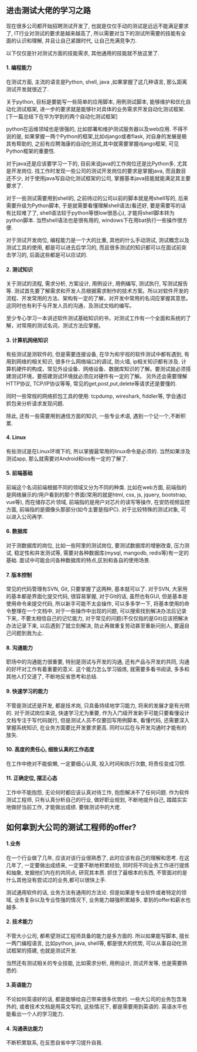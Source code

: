 ## 进击测试大佬的学习之路

现在很多公司都开始招聘测试开发了, 也就是仅仅手动的测试是远远不能满足要求了, IT行业对测试的要求是越来越高了, 所以需要对当下的测试所需要的技能有全面的认识和理解,  并且让自己紧跟时代, 让自己充满竞争力.

以下仅仅是针对测试方面的技能需求, 其他通用的技能就不放这里了.

#### 1. 编程能力

在测试方面, 主流的语言是Python, shell, java ,如果掌握了这几种语言, 那么距离测试开发就很近了. 

关于python, 目标是要能写一些简单的应用脚本, 用例测试脚本, 能够维护和优化自动化测试框架, 进一步的要求就是能够针对具体的业务需求开发自动化测试框架.  [下一篇总结下在华为学到的两个自动化测试框架]

python在运维领域也是很强的, 比如部署和维护测试服务器以及web应用. 不得不说的是, 如果掌握一两个Python的框架,比如django或者flask, 对自身的发展是极其有帮助的, 之前有应聘海康的自动化测试,其中就需要掌握django框架, 可见Python框架的重要性.

对于java还是应该要学习一下的, 目前来说java的工作岗位还是比Python多, 尤其是开发岗位. 找工作时发现一些公司的测试开发岗位的要求是掌握java, 而且数目还不少, 对于使用java写自动化测试框架的公司, 掌握基本java技能就能满足其主要要求了. 

对于一些测试需要用到shell的, 之前待过的公司以前的脚本就是用shell写的, 后来需要升级为Python脚本, 于是就需要看懂理解shell语法(看还好, 要是需要写的话有比较难了了, shell语法较于python等很low很恶心), 才能将shell脚本转为python脚本. 当然shell语法也是很有用的, windows下在用bat执行一些操作很方便.

对于测试开发岗位, 编程能力是一个大的比重, 其他的什么手动测试, 测试概念以及测试工具的使用, 都是可以进去后学习的, 而且很多测试的知识都可以在面试前突击学习的, 后面这些都是可以应试的.

#### 2. 测试知识

关于测试的流程, 需求分析, 方案设计, 用例设计, 用例编写, 测试执行, 写测试报告等. 
测试首先要了解需求和开发人员根据需求制作的技术方案。所以对软件开发的流程、开发常用的方法、架构有一定的了解，对开发中常用的名词应掌握其意思。这同时也有利于与开发人员的沟通，及测试文档的编写。

至少专心学习一本讲述软件测试基础知识的书，对测试工作有一个全面和系统的了解，对常用的测试名词，测试方法应掌握。

#### 3. 计算机网络知识

有些测试是测软件的, 但是需要连接设备, 在华为和宇视的软件测试中都有遇到, 有用到网络的相关知识, 很多什么网络端口的调试, 防火墙, ip相关知识都有涉及. 计算机硬件的构成，常见外设设备、网络设备、数据库知识的了解。要测试就必须搭建测试环境，要搭建测试环境就必须应对硬件有一定的了解。 另外还会需要理解HTTP协议, TCP/IP协议等等, 常见的get,post,put,delete等请求还是要懂的.

同时一些常规的网络抓包工具的使用:  tcpdump, wireshark, fiddler等, 学会通过抓包来分析请求发现问题.

除此, 还有一些需要用到通信方面的知识, 一些专业术语, 遇到一个记一个,不断积累.

#### 4. Linux

有些测试是在Linux环境下的, 所以掌握最常用的linux命令是必须的. 当然如果涉及测试app, 那么就需要对Android和ios有一定的了解了. 

#### 5. 前端基础

前端这个名词前端根据不同的领域又分为不同的种类. 比如在web方面, 前端指的是网络展示的/用户看到的那个界面(常用的就是html, css, js, jquery, bootstrap, vue等), 而在储存芯片领域, 前端指的是用户对芯片的读写等操作, 在安防视频监控方面, 前端指的是摄像头那部分(如今主要是指IPC). 对于比较特殊的测试对象, 可以进入公司再学.

#### 6. 数据库

对于测数据库的岗位, 比如一些阿里的测试岗位, 要测试数据库的增删改查, 压力测试, 稳定性和并发测试等, 需要对各种数据库(mysql, mangodb, redis等)有一定的基础. 面试中可能会问各种数据库的特点,区别和各自的使用场景.

#### 7. 版本控制

常见的代码管理有SVN, Git, 只要掌握了这两种, 基本就可以了. 对于SVN, 大家用的基本都是界面化提交代码, 很容易掌握, 对于Git的话, 虽然也有GUI, 但是基本是使用命令来提交代码, 所以新手可能不太会操作, 可以多多学一下, 将基本使用的命令整理在一个文档中, 对于一些操作中出现的问题, 可以搜索找到解决办法后记录下来,. 不要太相信自己的记忆能力, 对于常见的问题(不仅仅指的是Git)应该把解决办法记录下来, 以后遇到了就立刻解决,  防止再做重复劳动甚至重新问别人, 要逼自己问题到我为止.

#### 8. 沟通能力

职场中的沟通能力很重要, 特别是测试与开发的沟通, 还有产品与开发的共同, 沟通的好坏对工作有着重要的意义. 这个能力怎么学习锻炼, 就需要多看书阅读, 多多和其他人打交道了, 不断地反省思考和总结.

#### 9. 快速学习的能力

不管是测试还是开发, 都是技术岗, 只具备持续地学习能力, 将来的发展才是有光明的. 对于测试岗位来说, 快速学习尤为重要, 作为入门级开发新手可能只要看懂设计文档专注于写代码就行, 但是测试人员不仅要回写用例脚本, 看懂代码, 还需要深入掌握系统知识, 在业务方面要比开发要求更高. 同时以后在与开发沟通时才能有的放矢.

#### 10. 高度的责任心, 细致认真的工作态度

在工作中绝对不能偷懒, 一定要细心认真, 投入时间和执行次数, 将责任变成习惯.

#### 11. 正确定位, 摆正心态

工作中不能抱怨, 无论何时都应该认真对待工作, 抱怨解决不了任何问题. 作为软件测试工程师,  只有认真分析自己的行业, 做好职业规划, 不断地提升自己, 踏踏实实地做好当前工作, 才能做出成绩. 要做测试中的大佬.



## 如何拿到大公司的测试工程师的offer?

#### 1.业务

在一个行业做了几年, 应该对该行业很熟悉了,  此时应该有自己的理解和思考.  在这几年了, 一定要做出成绩来, 一定要不断地积累经验, 同时将不同业务工作进行提炼和抽象, 发掘他们内在的共同点, 研究其本质. 抓住了最根本的东西, 不管面对的是什么其他没有尝试过的业务,都可以很快上手.

测试通用软件的话, 业务方法有通用的方法论. 但是如果是专业软件或者特定的领域, 业务复杂以及专业性强的情况下, 业务能力越强积累越多, 拿到的offer和薪水也越多.

#### 2. 技术能力

不管大小公司, 都希望测试工程师具备的能力是多方面的. 所以如果能写脚本, 擅长一两门编程语言, 比如python, java, shell等, 都是很大的优势, 可以从事自动化测试框架的搭建, 也就是测试开发.

当然还有测试相关的专业技能, 比如需求分析, 用例设计, 测试开发等, 也是需要熟悉的.

#### 3.英语能力

不论如何英语好的话, 都是能够给自己带来很多优势的. 一些大公司的业务包含海外的, 或者技术文档是用英文写的, 这些情况下, 都是需要用到英语的. 英语水平也能看出一个人的学习能力. 

#### 4. 沟通表达能力

不断积累联系, 在反思自省中学习提升自我.



























